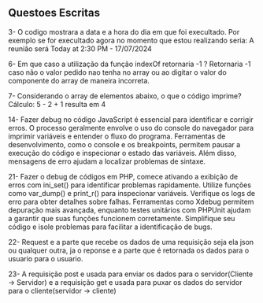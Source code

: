 ## Questoes Escritas

3- O codigo mostrara a data e a hora do dia em que foi execultado.
Por exemplo se for execultado agora no momento que estou realizando seria: 
A reunião será Today at 2:30 PM - 17/07/2024

6- Em que caso a utilização da função indexOf retornaria -1 ?
 Retornaria -1 caso não o valor pedido nao tenha no array ou ao digitar o 
 valor do componente do array de maneira incorreta.

7- Considerando o array de elementos abaixo, o que o código imprime?
    Cálculo: 5 - 2 + 1 resulta em 4

14- Fazer debug no código JavaScript é essencial para identificar e corrigir erros. O processo geralmente envolve o uso do console do navegador para imprimir variáveis e entender o fluxo do programa. Ferramentas de desenvolvimento, como o console e os breakpoints, permitem pausar a execução do código e inspecionar o estado das variáveis. Além disso, mensagens de erro ajudam a localizar problemas de sintaxe. 

21- Fazer o debug de códigos em PHP, comece ativando a exibição de erros com ini_set() para identificar problemas rapidamente. Utilize funções como var_dump() e print_r() para inspecionar variáveis. Verifique os logs de erro para obter detalhes sobre falhas. Ferramentas como Xdebug permitem depuração mais avançada, enquanto testes unitários com PHPUnit ajudam a garantir que suas funções funcionem corretamente. Simplifique seu código e isole problemas para facilitar a identificação de bugs.

22- Request e a parte que recebe os dados de uma requisição seja ela json ou qualquer outra, ja o reponse e a parte que é retornada os dados para o usuario para o usuario.

23- A requisição post e usada para enviar os dados para o servidor(Cliente -> Servidor) e a requisição get e usada para puxar os dados do servidor para o cliente(servidor -> cliente)